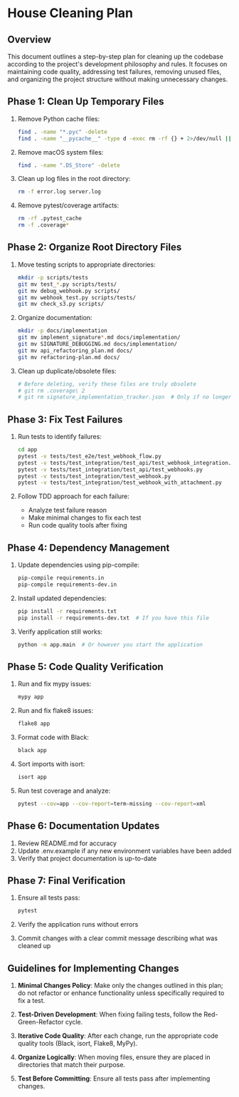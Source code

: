 # House Cleaning Plan

## Overview
This document outlines a step-by-step plan for cleaning up the codebase according to the project's development philosophy and rules. It focuses on maintaining code quality, addressing test failures, removing unused files, and organizing the project structure without making unnecessary changes.

## Phase 1: Clean Up Temporary Files

1. Remove Python cache files:
   ```bash
   find . -name "*.pyc" -delete
   find . -name "__pycache__" -type d -exec rm -rf {} + 2>/dev/null || true
   ```

2. Remove macOS system files:
   ```bash
   find . -name ".DS_Store" -delete
   ```

3. Clean up log files in the root directory:
   ```bash
   rm -f error.log server.log
   ```

4. Remove pytest/coverage artifacts:
   ```bash
   rm -rf .pytest_cache
   rm -f .coverage*
   ```

## Phase 2: Organize Root Directory Files

1. Move testing scripts to appropriate directories:
   ```bash
   mkdir -p scripts/tests
   git mv test_*.py scripts/tests/
   git mv debug_webhook.py scripts/
   git mv webhook_test.py scripts/tests/
   git mv check_s3.py scripts/
   ```

2. Organize documentation:
   ```bash
   mkdir -p docs/implementation
   git mv implement_signature*.md docs/implementation/
   git mv SIGNATURE_DEBUGGING.md docs/implementation/
   git mv api_refactoring_plan.md docs/
   git mv refactoring-plan.md docs/
   ```

3. Clean up duplicate/obsolete files:
   ```bash
   # Before deleting, verify these files are truly obsolete
   # git rm .coverage\ 2
   # git rm signature_implementation_tracker.json  # Only if no longer needed
   ```

## Phase 3: Fix Test Failures

1. Run tests to identify failures:
   ```bash
   cd app
   pytest -v tests/test_e2e/test_webhook_flow.py
   pytest -v tests/test_integration/test_api/test_webhook_integration.py
   pytest -v tests/test_integration/test_api/test_webhooks.py
   pytest -v tests/test_integration/test_webhook.py
   pytest -v tests/test_integration/test_webhook_with_attachment.py
   ```

2. Follow TDD approach for each failure:
   - Analyze test failure reason
   - Make minimal changes to fix each test
   - Run code quality tools after fixing

## Phase 4: Dependency Management

1. Update dependencies using pip-compile:
   ```bash
   pip-compile requirements.in
   pip-compile requirements-dev.in
   ```

2. Install updated dependencies:
   ```bash
   pip install -r requirements.txt
   pip install -r requirements-dev.txt  # If you have this file
   ```

3. Verify application still works:
   ```bash
   python -m app.main  # Or however you start the application
   ```

## Phase 5: Code Quality Verification

1. Run and fix mypy issues:
   ```bash
   mypy app
   ```

2. Run and fix flake8 issues:
   ```bash
   flake8 app
   ```

3. Format code with Black:
   ```bash
   black app
   ```

4. Sort imports with isort:
   ```bash
   isort app
   ```

5. Run test coverage and analyze:
   ```bash
   pytest --cov=app --cov-report=term-missing --cov-report=xml
   ```

## Phase 6: Documentation Updates

1. Review README.md for accuracy
2. Update .env.example if any new environment variables have been added
3. Verify that project documentation is up-to-date

## Phase 7: Final Verification

1. Ensure all tests pass:
   ```bash
   pytest
   ```

2. Verify the application runs without errors
3. Commit changes with a clear commit message describing what was cleaned up

## Guidelines for Implementing Changes

1. **Minimal Changes Policy**: Make only the changes outlined in this plan; do not refactor or enhance functionality unless specifically required to fix a test.

2. **Test-Driven Development**: When fixing failing tests, follow the Red-Green-Refactor cycle.

3. **Iterative Code Quality**: After each change, run the appropriate code quality tools (Black, isort, Flake8, MyPy).

4. **Organize Logically**: When moving files, ensure they are placed in directories that match their purpose.

5. **Test Before Committing**: Ensure all tests pass after implementing changes. 